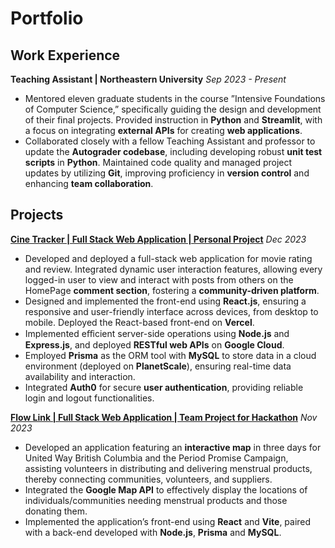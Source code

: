 # Portfolio

## Work Experience
**Teaching Assistant | Northeastern University** *Sep 2023 - Present*
- Mentored eleven graduate students in the course ”Intensive Foundations of Computer Science,” specifically guiding the design and development of their final projects. Provided instruction in **Python** and **Streamlit**, with a focus on integrating **external APIs** for creating **web applications**.
- Collaborated closely with a fellow Teaching Assistant and professor to update the **Autograder codebase**,
including developing robust **unit test scripts** in **Python**. Maintained code quality and managed project updates by
utilizing **Git**, improving proficiency in **version control** and enhancing **team collaboration**.

## Projects
**[Cine Tracker | Full Stack Web Application | Personal Project](https://cinetracker-v1.vercel.app/)** *Dec 2023*
- Developed and deployed a full-stack web application for movie rating and review. Integrated dynamic user interaction features, allowing every logged-in user to view and interact with posts from others on the HomePage **comment section**, fostering a **community-driven platform**.
- Designed and implemented the front-end using **React.js**, ensuring a responsive and user-friendly interface across devices, from desktop to mobile. Deployed the React-based front-end on **Vercel**.
- Implemented eﬀicient server-side operations using **Node.js** and **Express.js**, and deployed **RESTful web APIs** on **Google Cloud**. 
- Employed **Prisma** as the ORM tool with **MySQL** to store data in a cloud environment (deployed on **PlanetScale**), ensuring real-time data availability and interaction.
- Integrated **Auth0** for secure **user authentication**, providing reliable login and logout functionalities.

**[Flow Link | Full Stack Web Application | Team Project for Hackathon](https://hackathon-team2-demo.vercel.app/home)** *Nov 2023*
- Developed an application featuring an **interactive map** in three days for United Way British Columbia and the Period Promise Campaign, assisting volunteers in distributing and delivering menstrual products, thereby connecting communities, volunteers, and suppliers. 
- Integrated the **Google Map API** to effectively display the locations of individuals/communities needing menstrual products and those donating them.
- Implemented the application’s front-end using **React** and **Vite**, paired with a back-end developed with **Node.js**, **Prisma** and **MySQL**.
